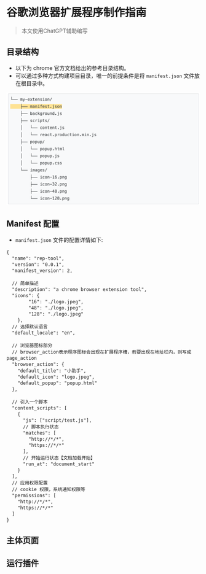 # 谷歌浏览器扩展程序制作指南

> 本文使用ChatGPT辅助编写

## 目录结构
* 以下为 chrome 官方文档给出的参考目录结构。
* 可以通过多种方式构建项目目录，唯一的前提条件是将 `manifest.json` 文件放在根目录中。

![](../images/chromeExtension/catalog.png)

## Manifest 配置
* `manifest.json` 文件的配置详情如下:

```
{
  "name": "rep-tool",
  "version": "0.0.1",
  "manifest_version": 2,

  // 简单描述
  "description": "a chrome browser extension tool",
  "icons": {
        "16": "./logo.jpeg",
        "48": "./logo.jpeg",
        "128": "./logo.jpeg"
    },
  // 选择默认语言
  "default_locale": "en",

  // 浏览器图标部分
  // browser_action表示程序图标会出现在扩展程序槽，若要出现在地址栏内，则写成page_action
  "browser_action": {
    "default_title": "小助手",
    "default_icon": "logo.jpeg",
    "default_popup": "popup.html"
  },

  // 引入一个脚本
  "content_scripts": [
    {
      "js": ["script/test.js"],
      // 脚本执行状态
      "matches": [
        "http://*/*",
        "https://*/*"
      ],
      // 开始运行状态【文档加载开始】
      "run_at": "document_start"
    }
  ],
  // 应用权限配置
  // cookie 权限，系统通知权限等
  "permissions": [
    "http://*/*",
    "https://*/*"
  ]
}

```

## 主体页面


## 运行插件